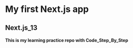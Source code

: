 # My first Next.js app

## Next.js_13

#### This is my learning practice repo with Code_Step_By_Step
